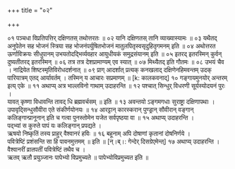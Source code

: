 +++
title = "०२"

+++

०१  पञ्चधा विप्रतिपत्तिर् दक्षिणतस् तथोत्तरतः ॥
०२  यानि दक्षिणतस् तानि व्याख्यास्यामः ॥
०३  यथैतद् अनुपेतेन सह भोजनं स्त्रिया सह भोजनंपर्युषितभोजनं मातुलपितृस्वसृदुहितृगमनम् इति ॥
०४  अथोत्तरत ऊर्णाविक्रयः सीधुपानम् उभयतोदद्भिर्व्यवहार आयुधीयकं समुद्रसंयानम् इति ॥
०५  इतरद् इतरस्मिन् कुर्वन् दुष्यतीतरद् इतरस्मिन् ॥
०६  तत्र तत्र देशप्रामाण्यम् एव स्यात् ॥
०७  मिथ्यैतद् इति गौतमः ॥
०८  उभयं चैव । नाद्रियेत शिष्टस्मृतिविरोधदर्शनात् ॥
०९  प्राग् आदर्शात् प्रत्यक् कनखलाद् दक्षिणेनहिमवन्तम् उदक् पारियात्रम् एतद् आर्यावर्तम् । तस्मिन् य आचारः सप्रमाणम् ॥ [k: कालकवनाद्]
१०  गङ्गायमुनयोर् अन्तरम् इत्य् एके ॥
११  अथाप्य् अत्र भाल्लविनो गाथाम् उदाहरन्ति ॥
१२  पश्चात् सिन्धुर् विधरणी सूर्यस्योदयनं पुरः ।  <br>यावत् कृष्णा विधावन्ति तावद् धि ब्रह्मवर्चसम् ॥ इति ॥
१३  अवन्तयो ऽङ्गमगधाः सुराष्ट्रा दक्षिणापथाः ।  <br>उपावृद्सिन्धुसौवीरा एते संकीर्णयोनयः ॥
१४  आरट्टान् कारस्करान् पुण्ड्रान् सौवीरान् वङ्गान् कलिङ्गान्प्रानूनान् इति च गत्वा पुनस्तोमेन यजेत सर्वपृष्ठया वा ॥
१५  अथाप्य् उदाहरन्ति ।  <br>पद्भ्यां स कुरुते पापं यः कलिङ्गान् प्रपद्यते ।  <br>ऋषयो निष्कृतिं तस्य प्राहुर् वैश्वानरं हविः ॥
१६  बहूनाम् अपि दोषाणां कृतानां दोषनिर्णये ।  <br>पवित्रेष्टिं प्रशंसन्ति सा हि पावनमुत्तमम् ॥ इति ॥ [न्।ब्।: गेन्देर् दिसग्रेएमेन्त्]
१७  अथाप्य् उदाहरन्ति ।  <br>वैश्वानरीं व्रातपतीं पवित्रेष्टिं तथैव च ।  <br>ऋतव् ऋतौ प्रयुञ्जानः पापेभ्यो विप्रमुच्यते ॥ पापेभ्योविप्रमुच्यत इति ॥
